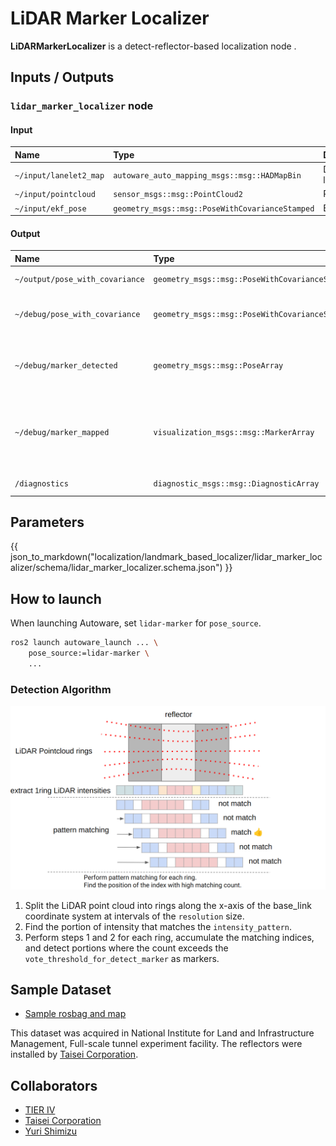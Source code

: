 # LiDAR Marker Localizer

**LiDARMarkerLocalizer** is a detect-reflector-based localization node .

## Inputs / Outputs

### `lidar_marker_localizer` node

#### Input

| Name                   | Type                                            | Description      |
| :--------------------- | :---------------------------------------------- | :--------------- |
| `~/input/lanelet2_map` | `autoware_auto_mapping_msgs::msg::HADMapBin`    | Data of lanelet2 |
| `~/input/pointcloud`   | `sensor_msgs::msg::PointCloud2`                 | PointCloud       |
| `~/input/ekf_pose`     | `geometry_msgs::msg::PoseWithCovarianceStamped` | EKF Pose         |

#### Output

| Name                            | Type                                            | Description                                                        |
| :------------------------------ | :---------------------------------------------- | :----------------------------------------------------------------- |
| `~/output/pose_with_covariance` | `geometry_msgs::msg::PoseWithCovarianceStamped` | Estimated pose                                                     |
| `~/debug/pose_with_covariance`  | `geometry_msgs::msg::PoseWithCovarianceStamped` | [debug topic] Estimated pose                                       |
| `~/debug/marker_detected`       | `geometry_msgs::msg::PoseArray`                 | [debug topic] Detected marker poses                                |
| `~/debug/marker_mapped`         | `visualization_msgs::msg::MarkerArray`          | [debug topic] Loaded landmarks to visualize in Rviz as thin boards |
| `/diagnostics`                  | `diagnostic_msgs::msg::DiagnosticArray`         | Diagnostics outputs                                                |

## Parameters

{{ json_to_markdown("localization/landmark_based_localizer/lidar_marker_localizer/schema/lidar_marker_localizer.schema.json") }}

## How to launch

When launching Autoware, set `lidar-marker` for `pose_source`.

```bash
ros2 launch autoware_launch ... \
    pose_source:=lidar-marker \
    ...
```

### Detection Algorithm

![detection_algorithm](./doc_image/detection_algorithm.png)

1. Split the LiDAR point cloud into rings along the x-axis of the base_link coordinate system at intervals of the `resolution` size.
2. Find the portion of intensity that matches the `intensity_pattern`.
3. Perform steps 1 and 2 for each ring, accumulate the matching indices, and detect portions where the count exceeds the `vote_threshold_for_detect_marker` as markers.

## Sample Dataset

- [Sample rosbag and map](https://drive.google.com/file/d/1FuGKbkWrvL_iKmtb45PO9SZl1vAaJFVG/view?usp=sharing)

This dataset was acquired in National Institute for Land and Infrastructure Management, Full-scale tunnel experiment facility.
The reflectors were installed by [Taisei Corporation](https://www.taisei.co.jp/english/).

## Collaborators

- [TIER IV](https://tier4.jp/en/)
- [Taisei Corporation](https://www.taisei.co.jp/english/)
- [Yuri Shimizu](https://github.com/YuriShimizu824)

